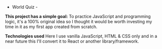 - World Quiz -

**This project has a simple goal:** 
To practice JavaScript and programming logic, it's a 100% original idea so I thought it would be worth investing my time in it as my first app created from scratch.

**Technologies used**
Here I use vanilla JavaScript, HTML & CSS only and in a near future this I'll convert it to React or another library/framework.


